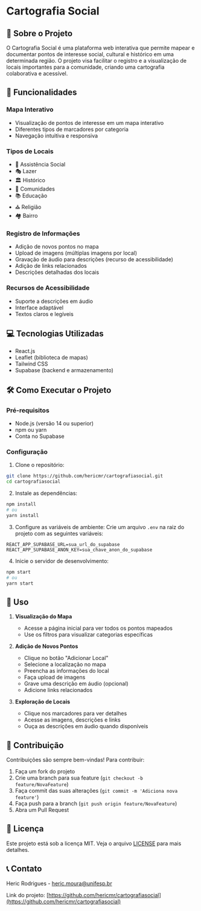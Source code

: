 # Cartografia Social

## 📍 Sobre o Projeto

O Cartografia Social é uma plataforma web interativa que permite mapear e documentar pontos de interesse social, cultural e histórico em uma determinada região. O projeto visa facilitar o registro e a visualização de locais importantes para a comunidade, criando uma cartografia colaborativa e acessível.

## 🚀 Funcionalidades

### Mapa Interativo
- Visualização de pontos de interesse em um mapa interativo
- Diferentes tipos de marcadores por categoria
- Navegação intuitiva e responsiva

### Tipos de Locais
- 🏥 Assistência Social
- 🎭 Lazer
- 🏛️ Histórico
- 👥 Comunidades
- 📚 Educação
- ⛪ Religião
- 🏘️ Bairro

### Registro de Informações
- Adição de novos pontos no mapa
- Upload de imagens (múltiplas imagens por local)
- Gravação de áudio para descrições (recurso de acessibilidade)
- Adição de links relacionados
- Descrições detalhadas dos locais

### Recursos de Acessibilidade
- Suporte a descrições em áudio
- Interface adaptável
- Textos claros e legíveis

## 💻 Tecnologias Utilizadas

- React.js
- Leaflet (biblioteca de mapas)
- Tailwind CSS
- Supabase (backend e armazenamento)

## 🛠️ Como Executar o Projeto

### Pré-requisitos
- Node.js (versão 14 ou superior)
- npm ou yarn
- Conta no Supabase

### Configuração

1. Clone o repositório:
```bash
git clone https://github.com/hericmr/cartografiasocial.git
cd cartografiasocial
```

2. Instale as dependências:
```bash
npm install
# ou
yarn install
```

3. Configure as variáveis de ambiente:
Crie um arquivo `.env` na raiz do projeto com as seguintes variáveis:
```env
REACT_APP_SUPABASE_URL=sua_url_do_supabase
REACT_APP_SUPABASE_ANON_KEY=sua_chave_anon_do_supabase
```

4. Inicie o servidor de desenvolvimento:
```bash
npm start
# ou
yarn start
```

## 📱 Uso

1. **Visualização do Mapa**
   - Acesse a página inicial para ver todos os pontos mapeados
   - Use os filtros para visualizar categorias específicas

2. **Adição de Novos Pontos**
   - Clique no botão "Adicionar Local"
   - Selecione a localização no mapa
   - Preencha as informações do local
   - Faça upload de imagens
   - Grave uma descrição em áudio (opcional)
   - Adicione links relacionados

3. **Exploração de Locais**
   - Clique nos marcadores para ver detalhes
   - Acesse as imagens, descrições e links
   - Ouça as descrições em áudio quando disponíveis

## 🤝 Contribuição

Contribuições são sempre bem-vindas! Para contribuir:

1. Faça um fork do projeto
2. Crie uma branch para sua feature (`git checkout -b feature/NovaFeature`)
3. Faça commit das suas alterações (`git commit -m 'Adiciona nova feature'`)
4. Faça push para a branch (`git push origin feature/NovaFeature`)
5. Abra um Pull Request

## 📄 Licença

Este projeto está sob a licença MIT. Veja o arquivo [LICENSE](LICENSE) para mais detalhes.

## 📞 Contato

Heric Rodrigues - [heric.moura@unifesp.br](mailto:heric.moura@unifesp.br)

Link do projeto: [https://github.com/hericmr/cartografiasocial](https://github.com/hericmr/cartografiasocial)
